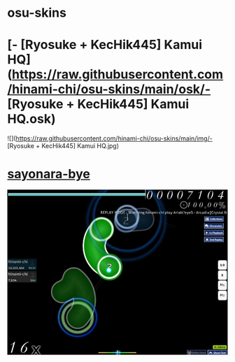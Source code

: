 # osu-skins

# [- [Ryosuke + KecHik445] Kamui HQ](https://raw.githubusercontent.com/hinami-chi/osu-skins/main/osk/- [Ryosuke + KecHik445] Kamui HQ.osk)
![](https://raw.githubusercontent.com/hinami-chi/osu-skins/main/img/- [Ryosuke + KecHik445] Kamui HQ.jpg)

# [sayonara-bye](https://raw.githubusercontent.com/hinami-chi/osu-skins/main/osk/sayonara-bye.osk)
![](https://raw.githubusercontent.com/hinami-chi/osu-skins/main/img/sayonara-bye.jpg)
